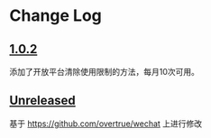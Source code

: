 # Change Log

## [1.0.2](https://github.com/amoydavid/PowerWechat/tree/1.0.2)

添加了开放平台清除使用限制的方法，每月10次可用。


## [Unreleased](https://github.com/amoydavid/PowerWechat/tree/HEAD)


基于 https://github.com/overtrue/wechat 上进行修改

